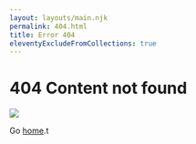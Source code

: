 ```yaml
---
layout: layouts/main.njk
permalink: 404.html
title: Error 404
eleventyExcludeFromCollections: true
---
```

# 404 Content not found

<img src="{{ '/img/Rory_11.png' | url }}">

Go <a href="{{ '/' | url }}">home</a>.t
